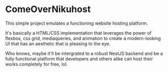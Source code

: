 # ComeOverNikuhost

This simple project emulates a functioning website hosting platform.

It's basically a HTML/CSS implementation that leverages the power of flexbox, css grid, mediaqueries, and animation
to create a modern-looking UI that has an aesthetic that is pleasing to the eye.

Who knows, maybe it'll be intergrated to a robust NestJS backend and be a fully functional platform that developers and others alike can host
their works completely for free, lol.
